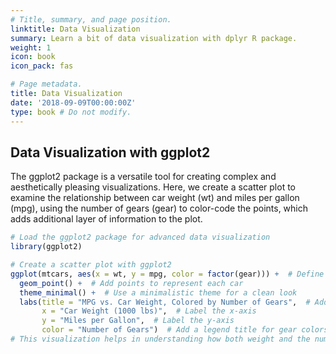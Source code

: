 ```yaml
---
# Title, summary, and page position.
linktitle: Data Visualization
summary: Learn a bit of data visualization with dplyr R package.
weight: 1
icon: book
icon_pack: fas

# Page metadata.
title: Data Visualization 
date: '2018-09-09T00:00:00Z'
type: book # Do not modify.
---
```


## Data Visualization with **ggplot2**

The ggplot2 package is a versatile tool for creating complex and aesthetically pleasing visualizations. Here, we create a scatter plot to examine the relationship between car weight (wt) and miles per gallon (mpg), using the number of gears (gear) to color-code the points, which adds additional layer of information to the plot.

```R
# Load the ggplot2 package for advanced data visualization
library(ggplot2)

# Create a scatter plot with ggplot2
ggplot(mtcars, aes(x = wt, y = mpg, color = factor(gear))) +  # Define aesthetics: map wt to x, mpg to y, and gear to color
  geom_point() +  # Add points to represent each car
  theme_minimal() +  # Use a minimalistic theme for a clean look
  labs(title = "MPG vs. Car Weight, Colored by Number of Gears",  # Add a plot title
       x = "Car Weight (1000 lbs)",  # Label the x-axis
       y = "Miles per Gallon",  # Label the y-axis
       color = "Number of Gears")  # Add a legend title for gear colors
# This visualization helps in understanding how both weight and the number of gears relate to a car's fuel efficiency.

```

